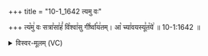 +++
title = "10-1_1642 त्यमु वः"

+++
त्य꣡मु꣢ वः सत्रा꣣सा꣢हं꣣ वि꣡श्वा꣢सु गी꣣र्ष्वा꣡य꣢तम्। आ꣡ च्या꣢वयस्यू꣣त꣡ये꣢ ॥ 10-1:1642 ॥

<details><summary>विस्वर-मूलम् (VC)</summary>

त्यमु वः सत्रासाहं विश्वासु गीर्ष्वायतम् । आ च्यावयस्यूतये ॥१६४२॥
</details>